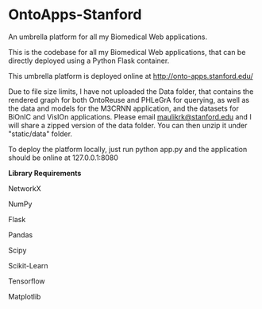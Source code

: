 # OntoApps-Stanford
An umbrella platform for all my Biomedical Web applications.

This is the codebase for all my Biomedical Web applications, that can be directly deployed using a Python Flask container. 

This umbrella platform is deployed online at http://onto-apps.stanford.edu/

Due to file size limits, I have not uploaded the Data folder, that contains the rendered graph for both OntoReuse and PHLeGrA for querying, as well as the data and models for the M3CRNN application, and the datasets for BiOnIC and VisIOn applications. Please email maulikrk@stanford.edu and I will share a zipped version of the data folder. You can then unzip it under "static/data" folder.

To deploy the platform locally, just run python app.py and the application should be online at 127.0.0.1:8080

**Library Requirements**

NetworkX

NumPy

Flask

Pandas

Scipy

Scikit-Learn

Tensorflow

Matplotlib








